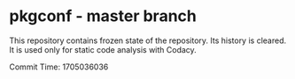 # pkgconf - master branch

This repository contains frozen state of the repository.
Its history is cleared. It is used only for static code
analysis with Codacy.

Commit Time: 1705036036